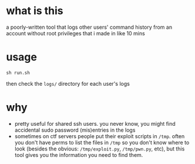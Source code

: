 # what is this

a poorly-written tool that logs other users' command history from an account without root privileges that i made in like 10 mins

# usage

```
sh run.sh
```

then check the `logs/` directory for each user's logs

# why

* pretty useful for shared ssh users. you never know, you might find accidental sudo password (mis)entries in the logs
* sometimes on ctf servers people put their exploit scripts in `/tmp`. often you don't have perms to list the files in `/tmp` so you don't know where to look (besides the obvious: `/tmp/exploit.py`, `/tmp/pwn.py`, etc), but this tool gives you the information you need to find them.
